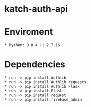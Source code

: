 # katch-auth-api

# Enviroment
    * Python: 3.8.4 || 2.7.16

# Dependencies
    * run -> pip install Authlib
    * run -> pip install Authlib requests
    * run -> pip install Authlib Flask
    * run -> pip install Flask
    * run -> pip install request
    * run -> pip install firebase_admin